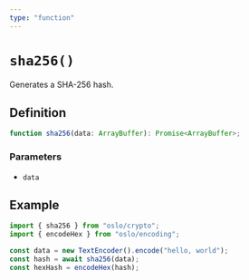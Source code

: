 ```yaml
---
type: "function"
---
```


# `sha256()`

Generates a SHA-256 hash.

## Definition

```ts
function sha256(data: ArrayBuffer): Promise<ArrayBuffer>;
```

### Parameters

- `data`

## Example

```ts
import { sha256 } from "oslo/crypto";
import { encodeHex } from "oslo/encoding";

const data = new TextEncoder().encode("hello, world");
const hash = await sha256(data);
const hexHash = encodeHex(hash);
```
